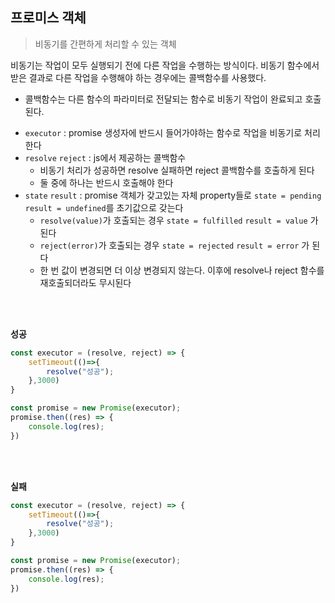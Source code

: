 ## 프로미스 객체

> 비동기를 간편하게 처리할 수 있는 객체

비동기는 작업이 모두 실행되기 전에 다른 작업을 수행하는 방식이다. 비동기 함수에서 받은 결과로 다른 작업을 수행해야 하는 경우에는 콜백함수를 사용했다. 

* 콜백함수는 다른 함수의 파라미터로 전달되는 함수로 비동기 작업이 완료되고 호출된다.

- `executor` : promise 생성자에 반드시 들어가야하는 함수로 작업을 비동기로 처리한다
- `resolve` `reject` : js에서 제공하는 콜백함수
    - 비동기 처리가 성공하면 resolve 실패하면 reject 콜백함수를 호출하게 된다
    - 둘 중에 하나는 반드시 호출해야 한다
- `state` `result` : promise 객체가 갖고있는 자체 property들로 `state = pending` `result = undefined`를 초기값으로 갖는다
    - `resolve(value)`가 호출되는 경우 `state = fulfilled` `result = value` 가 된다
    - `reject(error)`가 호출되는 경우 `state = rejected` `result = error` 가 된다
    - 한 번 값이 변경되면 더 이상 변경되지 않는다. 이후에 resolve나 reject 함수를 재호출되더라도 무시된다

<br><br>

**성공**



```js
const executor = (resolve, reject) => {
    setTimeout(()=>{
        resolve("성공");
    },3000)
}

const promise = new Promise(executor);
promise.then((res) => {
    console.log(res);
})
```

<br><br>

**실패**

```js
const executor = (resolve, reject) => {
    setTimeout(()=>{
        resolve("성공");
    },3000)
}

const promise = new Promise(executor);
promise.then((res) => {
    console.log(res);
})
```

